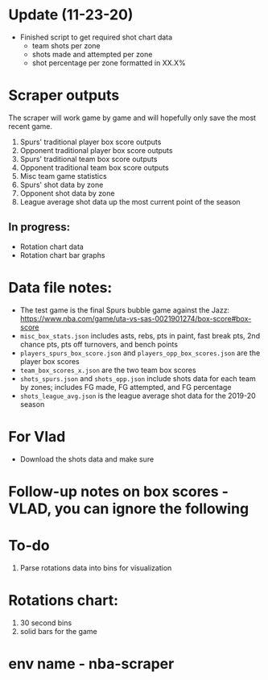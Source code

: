 # Update (11-23-20)

* Finished script to get required shot chart data
    * team shots per zone
    * shots made and attempted per zone
    * shot percentage per zone formatted in XX.X%

# Scraper outputs
The scraper will work game by game and will hopefully only save the most recent game.

1. Spurs' traditional player box score outputs
2. Opponent traditional player box score outputs
3. Spurs' traditional team box score outputs
4. Opponent traditional team box score outputs
5. Misc team game statistics
6. Spurs' shot data by zone
7. Opponent shot data by zone
8. League average shot data up the most current point of the season

## In progress:

* Rotation chart data
* Rotation chart bar graphs

# Data file notes:

* The test game is the final Spurs bubble game against the Jazz: https://www.nba.com/game/uta-vs-sas-0021901274/box-score#box-score
* `misc_box_stats.json` includes asts, rebs, pts in paint, fast break pts, 2nd chance pts, pts off turnovers, and bench points
* `players_spurs_box_score.json` and `players_opp_box_scores.json` are the player box scores
* `team_box_scores_x.json` are the two team box scores
* `shots_spurs.json` and `shots_opp.json` include shots data for each team by zones; includes FG made, FG attempted, and FG percentage
* `shots_league_avg.json` is the league average shot data for the 2019-20 season

# For Vlad

* Download the shots data and make sure 
	
# Follow-up notes on box scores - **VLAD, you can ignore the following**

# To-do

1. Parse rotations data into bins for visualization

# Rotations chart:

1. 30 second bins
2. solid bars for the game

# env name - nba-scraper
